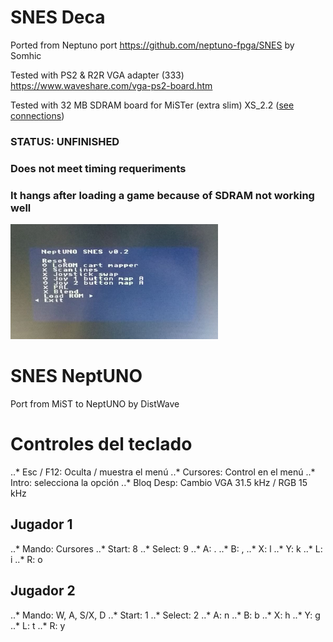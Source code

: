 # SNES Deca

Ported from Neptuno port https://github.com/neptuno-fpga/SNES by Somhic

Tested with PS2 & R2R VGA adapter (333)  https://www.waveshare.com/vga-ps2-board.htm

Tested with 32 MB SDRAM board for MiSTer (extra slim) XS_2.2 ([see connections](https://github.com/SoCFPGA-learning/DECA/tree/main/Projects/sdram_mister_deca))



### STATUS: UNFINISHED    

### Does not meet timing requeriments

### It hangs after loading a game because of SDRAM not working well



![screen](screen.png)



# SNES NeptUNO

Port from MiST to NeptUNO by DistWave

# Controles del teclado

..* Esc / F12: Oculta / muestra el menú
..* Cursores: Control en el menú
..* Intro: selecciona la opción
..* Bloq Desp: Cambio VGA 31.5 kHz / RGB 15 kHz

## Jugador 1
..* Mando: Cursores
..* Start: 8
..* Select: 9
..* A: .
..* B: ,
..* X: l
..* Y: k
..* L: i
..* R: o

## Jugador 2
..* Mando: W, A, S/X, D
..* Start: 1
..* Select: 2
..* A: n
..* B: b
..* X: h
..* Y: g
..* L: t
..* R: y

